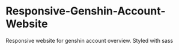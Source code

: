 # Responsive-Genshin-Account-Website
Responsive website for genshin account overview. Styled with sass
